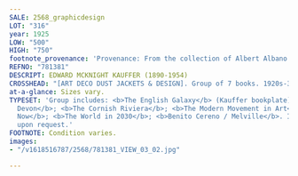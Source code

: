 ```yaml
---
SALE: 2568_graphicdesign
LOT: "316"
year: 1925
LOW: "500"
HIGH: "750"
footnote_provenance: 'Provenance: From the collection of Albert Albano.'
REFNO: "781381"
DESCRIPT: EDWARD MCKNIGHT KAUFFER (1890-1954)
CROSSHEAD: "[ART DECO DUST JACKETS & DESIGN]. Group of 7 books. 1920s-30s."
at-a-glance: Sizes vary.
TYPESET: 'Group includes: <b>The English Galaxy</b> (Kauffer bookplate); <b>Glorious
  Devon</b>; <b>The Cornish Riviera</b>; <b>The Modern Movement in Art</b>; <b>Art
  Now</b>; <b>The World in 2030</b>; <b>Benito Cereno / Melville</b>. Images available
  upon request.'
FOOTNOTE: Condition varies.
images:
- "/v1618516787/2568/781381_VIEW_03_02.jpg"

---
```

